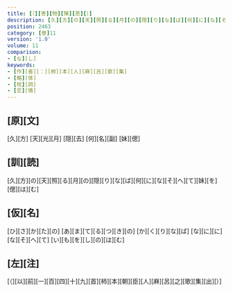 ```yaml
---
title: [（][寄][物][陳][思][）]
description: [久][方][の][天][照][る][月][の][隠][り][な][ば][何][に][な][そ][へ][て][妹][を][偲][は][む]
position: 2463
category: [巻]11
version: '1.0'
volume: 11
comparison:
- [な][し]
keywords:
- [作][者][：][柿][本][人][麻][呂][歌][集]
- [略][体]
- [枕][詞]
- [恋][情]
---
```


## [原][文]

[久][方] [天][光][月] [隠][去] [何][名][副] [妹][偲]

## [訓][読]

[久][方][の][天][照][る][月][の][隠][り][な][ば][何][に][な][そ][へ][て][妹][を][偲][は][む]

## [仮][名]

[ひ][さ][か][た][の] [あ][ま][て][る][つ][き][の] [か][く][り][な][ば] [な][に][に][な][そ][へ][て] [い][も][を][し][の][は][む]

## [左][注]

[（][以][前][一][百][四][十][九][首][柿][本][朝][臣][人][麻][呂][之][歌][集][出][）]
